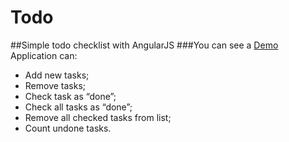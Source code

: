 # Todo
##Simple todo checklist with AngularJS
###You can see a <a href="http://glushyk.github.io/" title="todo demo">Demo</a>
Application can:
<ul>
  <li>Add new tasks;</li>
  <li>Remove tasks;</li>
  <li>Check task as “done”;</li>
  <li>Check all tasks as “done”;</li>
  <li>Remove all checked tasks from list;</li>
  <li>Count undone tasks.</li>
</ul>
